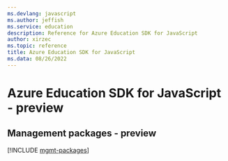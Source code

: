 ```yaml
---
ms.devlang: javascript
ms.author: jeffish
ms.service: education
description: Reference for Azure Education SDK for JavaScript
author: xirzec
ms.topic: reference
title: Azure Education SDK for JavaScript
ms.data: 08/26/2022
---
```

# Azure Education SDK for JavaScript - preview

## Management packages - preview
[!INCLUDE [mgmt-packages](education-mgmt-index.md)]